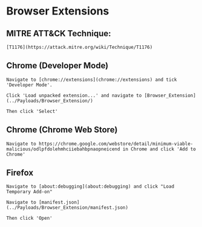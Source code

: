 # Browser Extensions

## MITRE ATT&CK Technique:
	[T1176](https://attack.mitre.org/wiki/Technique/T1176)


## Chrome (Developer Mode)

	Navigate to [chrome://extensions](chrome://extensions) and tick 'Developer Mode'.

	Click 'Load unpacked extension...' and navigate to [Browser_Extension](../Payloads/Browser_Extension/)

	Then click 'Select'

## Chrome (Chrome Web Store)

	Navigate to https://chrome.google.com/webstore/detail/minimum-viable-malicious/odlpfdolehmhciiebahbpnaopneicend in Chrome and click 'Add to Chrome'

## Firefox

	Navigate to [about:debugging](about:debugging) and click "Load Temporary Add-on"

	Navigate to [manifest.json](../Payloads/Browser_Extension/manifest.json)

	Then click 'Open'
